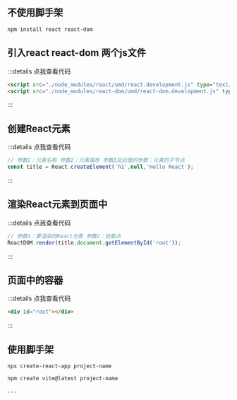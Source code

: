## 不使用脚手架
`npm install react react-dom`
## 引入react react-dom 两个js文件
:::details 点我查看代码
```html
<script src="./node_modules/react/umd/react.development.js" type="text/javascript" charset="utf-8"></script>
<script src="./node_modules/react-dom/umd/react-dom.development.js" type="text/javascript" charset="utf-8"></script>
```
:::
## 创建React元素
:::details 点我查看代码
```js
// 参数1：元素名称 参数2：元素属性 参数3及后面的参数：元素的子节点
const title = React.createElement('h1',null,'Hello React');
```
:::
## 渲染React元素到页面中
:::details 点我查看代码
```js
// 参数1：要渲染的React元素 参数2：挂载点
ReactDOM.render(title,document.getElementById('root'));
```
:::
## 页面中的容器
:::details 点我查看代码
```html
<div id="root"></div>
```
:::
## 使用脚手架
`npx create-react-app project-name`

`npm create vite@latest project-name`

`...`
